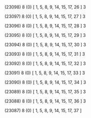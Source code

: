 (23098) 8 (0) [ 1, 5, 8, 9, 14, 15, 17, 26 ] 3 


(23097) 8 (0) [ 1, 5, 8, 9, 14, 15, 17, 27 ] 3 


(23096) 8 (0) [ 1, 5, 8, 9, 14, 15, 17, 28 ] 3 


(23095) 8 (0) [ 1, 5, 8, 9, 14, 15, 17, 29 ] 3 


(23094) 8 (0) [ 1, 5, 8, 9, 14, 15, 17, 30 ] 3 


(23093) 8 (0) [ 1, 5, 8, 9, 14, 15, 17, 31 ] 3 


(23092) 8 (0) [ 1, 5, 8, 9, 14, 15, 17, 32 ] 3 


(23091) 8 (0) [ 1, 5, 8, 9, 14, 15, 17, 33 ] 3 


(23090) 8 (0) [ 1, 5, 8, 9, 14, 15, 17, 34 ] 3 


(23089) 8 (0) [ 1, 5, 8, 9, 14, 15, 17, 35 ] 3 


(23088) 8 (0) [ 1, 5, 8, 9, 14, 15, 17, 36 ] 3 


(23087) 8 (0) [ 1, 5, 8, 9, 14, 15, 17, 37 ]  

